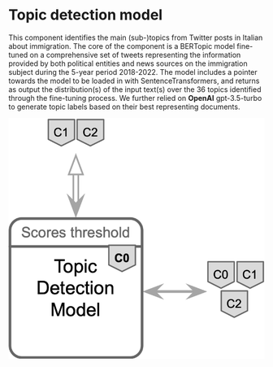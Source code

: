 # Topic detection model

This component identifies the main (sub-)topics from Twitter posts in Italian about immigration.
The core of the component is a BERTopic model fine-tuned on a comprehensive set of tweets
representing the information provided by both political entities and news sources on the immigration
subject during the 5-year period 2018-2022. The model includes a pointer towards the model
to be loaded in with SentenceTransformers, and returns as output the distribution(s) of the input
text(s) over the 36 topics identified through the fine-tuning process. We further relied on **OpenAI**
gpt-3.5-turbo to generate topic labels based on their best representing documents.

![The Topic detection component](/img/components/c0/topic_detection.png)